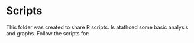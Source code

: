 # Scripts

This folder was created to share R scripts. Is atathced some basic analysis and graphs.
Follow the scripts for:
